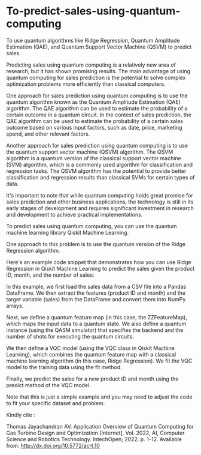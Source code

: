 # To-predict-sales-using-quantum-computing

To use quantum algorithms like Ridge Regression, Quantum Amplitude Estimation (QAE), and Quantum Support Vector Machine (QSVM) to predict sales.




Predicting sales using quantum computing is a relatively new area of research, but it has shown promising results. The main advantage of using quantum computing for sales prediction is the potential to solve complex optimization problems more efficiently than classical computers.

One approach for sales prediction using quantum computing is to use the quantum algorithm known as the Quantum Amplitude Estimation (QAE) algorithm. The QAE algorithm can be used to estimate the probability of a certain outcome in a quantum circuit. In the context of sales prediction, the QAE algorithm can be used to estimate the probability of a certain sales outcome based on various input factors, such as date, price, marketing spend, and other relevant factors.

Another approach for sales prediction using quantum computing is to use the quantum support vector machine (QSVM) algorithm. The QSVM algorithm is a quantum version of the classical support vector machine (SVM) algorithm, which is a commonly used algorithm for classification and regression tasks. The QSVM algorithm has the potential to provide better classification and regression results than classical SVMs for certain types of data.

It's important to note that while quantum computing holds great promise for sales prediction and other business applications, the technology is still in its early stages of development and requires significant investment in research and development to achieve practical implementations.


To predict sales using quantum computing, you can use the quantum machine learning library Qiskit Machine Learning.

One approach to this problem is to use the quantum version of the Ridge Regression algorithm.

Here's an example code snippet that demonstrates how you can use Ridge Regression in Qiskit Machine Learning to predict the sales given the product ID, month, and the number of sales:


In this example, we first load the sales data from a CSV file into a Pandas DataFrame. We then extract the features (product ID and month) and the target variable (sales) from the DataFrame and convert them into NumPy arrays.

Next, we define a quantum feature map (in this case, the ZZFeatureMap), which maps the input data to a quantum state. We also define a quantum instance (using the QASM simulator) that specifies the backend and the number of shots for executing the quantum circuits.

We then define a VQC model (using the VQC class in Qiskit Machine Learning), which combines the quantum feature map with a classical machine learning algorithm (in this case, Ridge Regression). We fit the VQC model to the training data using the fit method.

Finally, we predict the sales for a new product ID and month using the predict method of the VQC model.

Note that this is just a simple example and you may need to adjust the code to fit your specific dataset and problem.


Kindly cite :

Thomas Jayachandran AV. Application Overview of Quantum Computing for Gas Turbine Design and Optimization [Internet]. Vol. 2022, AI, Computer Science and Robotics Technology. IntechOpen; 2022. p. 1–12. Available from: http://dx.doi.org/10.5772/acrt.10
